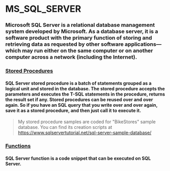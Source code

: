 # MS_SQL_SERVER
### Microsoft SQL Server is a relational database management system developed by Microsoft. As a database server, it is a software product with the primary function of storing and retrieving data as requested by other software applications—which may run either on the same computer or on another computer across a network (including the Internet).

### [Stored Procedures](https://github.com/serhatyamann/MS_SQL_SERVER/tree/main/STORED_PROCEDURES)

#### SQL Server stored procedure is a batch of statements grouped as a logical unit and stored in the database. The stored procedure accepts the parameters and executes the T-SQL statements in the procedure, returns the result set if any. Stored procedures can be reused over and over again. So if you have an SQL query that you write over and over again, save it as a stored procedure, and then just call it to execute it.

> My stored procedure samples are coded for "BikeStores" sample database. You can find its creation scripts at https://www.sqlservertutorial.net/sql-server-sample-database/

### [Functions](https://github.com/serhatyamann/MS_SQL_SERVER/tree/main/FUNCTIONS)

#### SQL Server function is a code snippet that can be executed on SQL Server. 



